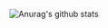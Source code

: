 ![Anurag's github stats](https://github-readme-stats.vercel.app/api?username=bastovall&count_private=true)

